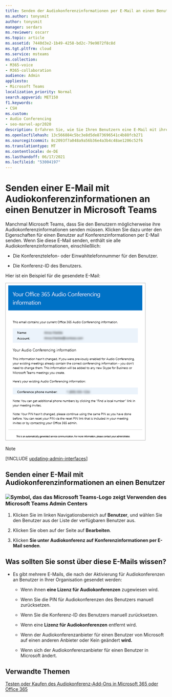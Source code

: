 ```yaml
---
title: Senden der Audiokonferenzinformationen per E-Mail an einen Benutzer
ms.author: tonysmit
author: tonysmit
manager: serdars
ms.reviewer: oscarr
ms.topic: article
ms.assetid: 7440d3e2-1b49-4258-bd2c-79e9072f8c8d
ms.tgt.pltfrm: cloud
ms.service: msteams
ms.collection:
- M365-voice
- M365-collaboration
audience: Admin
appliesto:
- Microsoft Teams
localization_priority: Normal
search.appverid: MET150
f1.keywords:
- CSH
ms.custom:
- Audio Conferencing
- seo-marvel-apr2020
description: Erfahren Sie, wie Sie Ihren Benutzern eine E-Mail mit ihren Audiokonferenzinformationen in einer Microsoft Teams.
ms.openlocfilehash: 13c566884c5bc3e8d5de873696541c4b88fcb271
ms.sourcegitcommit: 8c2093f7a048a9a56b36e4a3b4c48ae1206c52f6
ms.translationtype: MT
ms.contentlocale: de-DE
ms.lasthandoff: 06/17/2021
ms.locfileid: "53004197"
---
```

# <a name="send-an-email-to-a-user-with-their-audio-conferencing-information-in-microsoft-teams"></a>Senden einer E-Mail mit Audiokonferenzinformationen an einen Benutzer in Microsoft Teams

Manchmal Microsoft Teams, dass Sie den Benutzern möglicherweise ihre Audiokonferenzinformationen senden müssen. Klicken Sie dazu unter  den Eigenschaften für einen Benutzer auf Konferenzinformationen per E-Mail senden. Wenn Sie diese E-Mail senden, enthält sie alle Audiokonferenzinformationen, einschließlich:
  
- Die Konferenztelefon- oder Einwahltelefonnummer für den Benutzer.
    
- Die Konferenz-ID des Benutzers.
    
   
Hier ist ein Beispiel für die gesendete E-Mail:
  
![Beispiel für eine E-Mail-Nachricht mit einer Einwahlkonferenz](media/teams-send-email-to-user-with-audio-conferencing-image1.png)

> [!NOTE]
> [!INCLUDE [updating-admin-interfaces](includes/updating-admin-interfaces.md)]
  
## <a name="send-an-email-with-audio-conferencing-information-to-a-user"></a>Senden einer E-Mail mit Audiokonferenzinformationen an einen Benutzer

### <a name="an-icon-showing-the-microsoft-teams-logo-using-the-microsoft-teams-admin-center"></a>![Symbol, das das Microsoft Teams-Logo zeigt](media/teams-logo-30x30.png) Verwenden des Microsoft Teams Admin Centers

1. Klicken Sie im linken Navigationsbereich auf **Benutzer**, und wählen Sie den Benutzer aus der Liste der verfügbaren Benutzer aus.

2. Klicken Sie oben auf der Seite auf **Bearbeiten**.

3. Klicken **Sie unter Audiokonferenz auf** **Konferenzinformationen per E-Mail senden**.

## <a name="what-else-should-you-know-about-this-email"></a>Was sollten Sie sonst über diese E-Mails wissen?

- Es gibt mehrere E-Mails, die nach der Aktivierung für Audiokonferenzen an Benutzer in Ihrer Organisation gesendet werden:
    
  - Wenn ihnen **eine Lizenz für Audiokonferenzen** zugewiesen wird.
    
  - Wenn Sie die PIN für Audiokonferenzen des Benutzers manuell zurücksetzen.
    
  - Wenn Sie die Konferenz-ID des Benutzers manuell zurücksetzen.
    
  - Wenn eine **Lizenz für Audiokonferenzen** entfernt wird.
    
  - Wenn der Audiokonferenzanbieter für einen Benutzer von Microsoft auf einen anderen Anbieter oder Kein geändert **wird.**
    
  - Wenn sich der Audiokonferenzanbieter für einen Benutzer in Microsoft ändert.
  
## <a name="related-topics"></a>Verwandte Themen

[Testen oder Kaufen des Audiokonferenz-Add-Ons in Microsoft 365 oder Office 365](/SkypeForBusiness/audio-conferencing-in-office-365/try-or-purchase-audio-conferencing-in-office-365)

